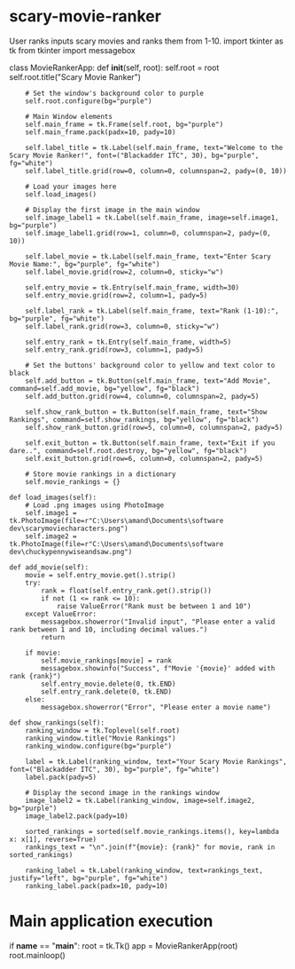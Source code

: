 # scary-movie-ranker
User ranks inputs scary movies and ranks them from 1-10.
import tkinter as tk
from tkinter import messagebox

class MovieRankerApp:
    def __init__(self, root):
        self.root = root
        self.root.title("Scary Movie Ranker")

        # Set the window's background color to purple
        self.root.configure(bg="purple")

        # Main Window elements
        self.main_frame = tk.Frame(self.root, bg="purple")
        self.main_frame.pack(padx=10, pady=10)

        self.label_title = tk.Label(self.main_frame, text="Welcome to the Scary Movie Ranker!", font=("Blackadder ITC", 30), bg="purple", fg="white")
        self.label_title.grid(row=0, column=0, columnspan=2, pady=(0, 10))

        # Load your images here
        self.load_images()

        # Display the first image in the main window
        self.image_label1 = tk.Label(self.main_frame, image=self.image1, bg="purple")
        self.image_label1.grid(row=1, column=0, columnspan=2, pady=(0, 10))

        self.label_movie = tk.Label(self.main_frame, text="Enter Scary Movie Name:", bg="purple", fg="white")
        self.label_movie.grid(row=2, column=0, sticky="w")

        self.entry_movie = tk.Entry(self.main_frame, width=30)
        self.entry_movie.grid(row=2, column=1, pady=5)

        self.label_rank = tk.Label(self.main_frame, text="Rank (1-10):", bg="purple", fg="white")
        self.label_rank.grid(row=3, column=0, sticky="w")

        self.entry_rank = tk.Entry(self.main_frame, width=5)
        self.entry_rank.grid(row=3, column=1, pady=5)

        # Set the buttons' background color to yellow and text color to black
        self.add_button = tk.Button(self.main_frame, text="Add Movie", command=self.add_movie, bg="yellow", fg="black")
        self.add_button.grid(row=4, column=0, columnspan=2, pady=5)

        self.show_rank_button = tk.Button(self.main_frame, text="Show Rankings", command=self.show_rankings, bg="yellow", fg="black")
        self.show_rank_button.grid(row=5, column=0, columnspan=2, pady=5)

        self.exit_button = tk.Button(self.main_frame, text="Exit if you dare..", command=self.root.destroy, bg="yellow", fg="black")
        self.exit_button.grid(row=6, column=0, columnspan=2, pady=5)

        # Store movie rankings in a dictionary
        self.movie_rankings = {}

    def load_images(self):
        # Load .png images using PhotoImage
        self.image1 = tk.PhotoImage(file=r"C:\Users\amand\Documents\software dev\scarymoviecharacters.png")  
        self.image2 = tk.PhotoImage(file=r"C:\Users\amand\Documents\software dev\chuckypennywiseandsaw.png") 

    def add_movie(self):
        movie = self.entry_movie.get().strip()
        try:
            rank = float(self.entry_rank.get().strip())
            if not (1 <= rank <= 10):
                raise ValueError("Rank must be between 1 and 10")
        except ValueError:
            messagebox.showerror("Invalid input", "Please enter a valid rank between 1 and 10, including decimal values.")
            return

        if movie:
            self.movie_rankings[movie] = rank
            messagebox.showinfo("Success", f"Movie '{movie}' added with rank {rank}")
            self.entry_movie.delete(0, tk.END)
            self.entry_rank.delete(0, tk.END)
        else:
            messagebox.showerror("Error", "Please enter a movie name")

    def show_rankings(self):
        ranking_window = tk.Toplevel(self.root)
        ranking_window.title("Movie Rankings")
        ranking_window.configure(bg="purple")

        label = tk.Label(ranking_window, text="Your Scary Movie Rankings", font=("Blackadder ITC", 30), bg="purple", fg="white")
        label.pack(pady=5)

        # Display the second image in the rankings window
        image_label2 = tk.Label(ranking_window, image=self.image2, bg="purple")
        image_label2.pack(pady=10)

        sorted_rankings = sorted(self.movie_rankings.items(), key=lambda x: x[1], reverse=True)
        rankings_text = "\n".join(f"{movie}: {rank}" for movie, rank in sorted_rankings)

        ranking_label = tk.Label(ranking_window, text=rankings_text, justify="left", bg="purple", fg="white")
        ranking_label.pack(padx=10, pady=10)

# Main application execution
if __name__ == "__main__":
    root = tk.Tk()
    app = MovieRankerApp(root)
    root.mainloop()
